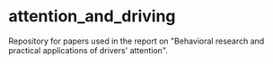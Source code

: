 # attention_and_driving
Repository for papers used in the report on "Behavioral research and practical applications of drivers' attention".
